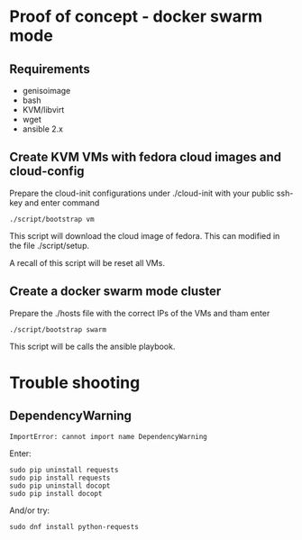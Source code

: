 # Proof of concept - docker swarm mode #

## Requirements ##

- genisoimage
- bash
- KVM/libvirt
- wget
- ansible 2.x

## Create KVM VMs with fedora cloud images and cloud-config  ##

Prepare the cloud-init configurations under ./cloud-init with your public
ssh-key and enter command

```
./script/bootstrap vm
```

This script will download the cloud image of fedora. This can modified in the
file ./script/setup.

A recall of this script will be reset all VMs.

## Create a docker swarm mode cluster ##

Prepare the ./hosts file with the correct IPs of the VMs and tham enter

```
./script/bootstrap swarm
```

This script will be calls the ansible playbook.

# Trouble shooting #

## DependencyWarning ##
```
ImportError: cannot import name DependencyWarning
```
Enter:
```
sudo pip uninstall requests
sudo pip install requests
sudo pip uninstall docopt
sudo pip install docopt
```
And/or try:
```
sudo dnf install python-requests
```
